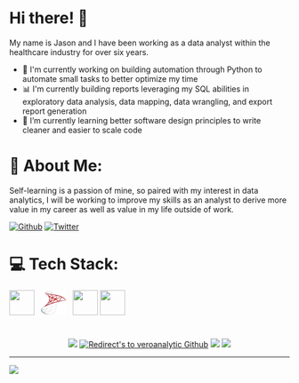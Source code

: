 <!--
# Source for current GitHub About Me: 9/8/2022
# https://gprm.itsvg.in/
# https://medium.com/@developinggamer/how-i-made-my-github-profile-stand-out-d2d2bf6e98c7


**veroanalytic/veroanalytic** is a ✨ _special_ ✨ repository because its `README.md` (this file) appears on your GitHub profile.

Here are some ideas to get you started:

- 🔭 I’m currently working on ...
- 🌱 I’m currently learning ...
- 👯 I’m looking to collaborate on ...
- 🤔 I’m looking for help with ...
- 💬 Ask me about ...
- 📫 How to reach me: ...
- 😄 Pronouns: ...
- ⚡ Fun fact: ...
-->

# Hi there! 👋
My name is Jason and I have been working as a data analyst within the healthcare industry for over six years. <br>
- 🐍 I'm currently working on building automation through Python to automate small tasks to better optimize my time
- 📊 I'm currently building reports leveraging my SQL abilities in exploratory data analysis, data mapping, data wrangling, and export report generation
- 🌱 I’m currently learning better software design principles to write cleaner and easier to scale code


# 💬 About Me:
Self-learning is a passion of mine, so paired with my interest in data analytics, I will be working to improve my skills as an analyst to derive more value in my career as well as value in my life outside of work.<br>

<!--## 🌐 Socials: -->
[![Github](https://img.shields.io/badge/GitHub-000000?logo=GitHub&logoColor=white)](https://github.com/veroanalytic)
[![Twitter](https://img.shields.io/badge/Twitter-%231DA1F2.svg?logo=Twitter&logoColor=white)](https://twitter.com/jasonvero)
<!--[![Medium](https://img.shields.io/badge/Medium-12100E?logo=medium&logoColor=white)](https://medium.com/@veroanalytic) -->

<!--
- I will be focusing my efforts towards improving my proficency with Python 🐍. Skills I am actively trying to enhance:
  - software design (writing cleaner code)
  - Pandas (data importing, cleaning, exploration)
  - automation (small programs to automate menial tasks at work)
-->
 
<!--My next area of growth will be focused on honing my ability to explore the data at my company, coming up with questions about the data, and answering those questions with visualizations. I will be primarily using Python, but I also want to start familiaring myself more with Tableau. <br> -->
  
<!-- ⚡: <b>Personal Goals:</b><br>
  - [ ] Provide data analysis to a stakeholder through Python to answer a specific business question that they've brought to me. (November 1, 2022)
  - [ ] Build a Tableau dashboard. (November 1, 2022)
  - [x] Two month goal find a way to integrate Python into my day-to-day responsibilities in a meaningful way. (November 1, 2022)
    - Goal accomplished as of September, 20, 2022!
    - Automated a monthly report and created a member demographic random generator that exports to a pipe delimited .txt file, which was used for continuous testing with an external vendor

📫: If you'd like to stay in touch, feel free to follow me here or my socials below!
-->


<!-- <br>Thanks for visiting, and I hope you have a great day! 😄 <br> -->





# 💻 Tech Stack:
<!--![Python](https://img.shields.io/badge/python-3670A0?style=for-the-badge&logo=python&logoColor=ffdd54) ![MicrosoftSQLServer](https://img.shields.io/badge/Microsoft%20SQL%20Server-3670A0?style=for-the-badge&logo=microsoft%20sql%20server&logoColor=white)
-->

<p>
  

<img src ="https://cdn.jsdelivr.net/gh/devicons/devicon/icons/python/python-original-wordmark.svg" width="45px" height="45px">
&nbsp
  
<img src ="https://github.com/veroanalytic/veroanalytic/blob/main/mssqlserver.png?raw=true" width="45px" height="45px">
&nbsp
  
<img src ="https://cdn.jsdelivr.net/gh/devicons/devicon/icons/vscode/vscode-original-wordmark.svg" width="45px" height="45px">

<img src ="https://cdn.jsdelivr.net/gh/devicons/devicon/icons/git/git-plain.svg" width="45px" height="45px"> 
&nbsp

#
 <!--
<img src="https://cdn.jsdelivr.net/gh/devicons/devicon/icons/github/github-original-wordmark.svg" width="40px" height="40px"> 
&nbsp
-->  
  
 </p>
<!--# 📊 GitHub Stats: -->

<!--
![](https://github-readme-stats.vercel.app/api?username=veroanalytic&theme=dark&hide_border=false&include_all_commits=false&count_private=false)<br/>
![](https://github-readme-streak-stats.herokuapp.com/?user=veroanalytic&theme=dark&hide_border=false)<br/>
![](https://github-readme-stats.vercel.app/api/top-langs/?username=veroanalytic&theme=dark&hide_border=false&include_all_commits=false&count_private=false&layout=compact)
-->

<p align="center">
<a href="https://github.com/veroanalytic" title="Redirect's to veroanalytic's Github">
<img width="49%" src="https://github-readme-stats.vercel.app/api?username=veroanalytic&show_icons=true&theme=dark&count_private=true&text_color=d3d3d3&icon_color=00E6FE&title_color=00E6FE" /></a>
  

<a href="https://github.com/veroanalytic">
<img width="49%" title="Redirect's to veroanalytic Github" src="https://github-readme-streak-stats.herokuapp.com/?user=veroanalytic&theme=dark&theme=black-ice&stroke=00E6FE" /></a>


<a href ="https://github.com/veroanalytic" title="Redirect's to veroanalytic Github">
<img width="43%" src="https://github-readme-stats.vercel.app/api/top-langs/?username=veroanalytic&layout=compact&theme=dark&langs_count=6&count_private=false&text_color=d3d3d3&title_color=00E6FE"/></a>

<a href="https://github.com/veroanalytic/66-days-of-data" title="Redirect's to veroanalytic Github">
<img width="55%" src="https://github-readme-stats.vercel.app/api/pin/?username=veroanalytic&repo=66-days-of-data&theme=dark&text_color=d3d3d3&icon_color=00E6FE&title_color=00E6FE" /></a>


</p>


---
[![](https://visitcount.itsvg.in/api?id=veroanalytic&icon=0&color=12)](https://visitcount.itsvg.in)
<!-- [![](https://visitcount.itsvg.in/api?id=veroanalytic&label=Profile%20Views&color=12&icon=0&pretty=false)](https://visitcount.itsvg.in) -->
